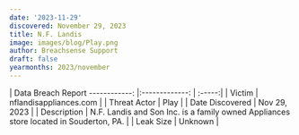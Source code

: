 ```yaml
---
date: '2023-11-29'
discovered: November 29, 2023
title: N.F. Landis
image: images/blog/Play.png
author: Breachsense Support
draft: false
yearmonths: 2023/november
---
```



| Data Breach Report
------------:     |:-------------:    | :-----:|
| Victim      | nflandisappliances.com      | 
| Threat Actor      | Play      | 
| Date Discovered      | Nov 29, 2023      | 
| Description      | N.F. Landis and Son Inc. is a family owned Appliances store located in Souderton, PA.      | 
| Leak Size      | Unknown      | 

